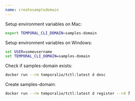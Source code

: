 ```yaml
---
name: createsampledomain
---
```


Setup environment variables on Mac:
```bash
export TEMPORAL_CLI_DOMAIN=samples-domain
```

Setup environment variables on Windows:
```bat
set USER=someusername
set TEMPORAL_CLI_DOMAIN=samples-domain
```

Check if samples-domain exists:
```bash
docker run --rm temporalio/tctl:latest d desc
```

Create samples-domain:
```bash
docker run --rm temporalio/tctl:latest d register --rd 7
```
